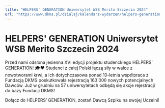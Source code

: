 ```yaml
---
title: "HELPERS' GENERATION Uniwersytet WSB Merito Szczecin 2024"
url: "https://www.dkms.pl/dzialaj/kalendarz-wydarzen/helpers-generation-uniwersytet-wsb-merito-szczecin-zima2024"
---
```


# HELPERS' GENERATION Uniwersytet WSB Merito Szczecin 2024

Przed nami odsłona jesienna XVI edycji projektu studenckiego HELPERS’ GENERATION! 🎓❤️ Studenci z całej Polski łączą siły w walce z nowotworami krwi, a ich dotychczasowa ponad 10\-letnia współpraca z Fundacją DKMS poskutkowała rejestracją 163 000 nowych potencjalnych Dawców. Już w grudniu na 57 uniwersytetach odbędą się akcje rejestracji do bazy Fundacji DKMS!


Dołącz do HELPERS’ GENERATION, zostań Dawcą Szpiku na swojej Uczelni!


